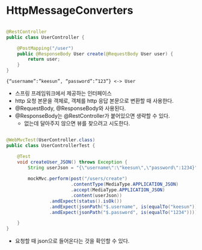 # HttpMessageConverters

```java

@RestController
public class UserController {

    @PostMapping("/user")
    public @ResponseBody User create(@RequestBody User user) {
        return user;
    }
}
```

```text
{“username”:”keesun”, “password”:”123”} <-> User
```

- 스프링 프레임워크에서 제공하는 인터페이스
- http 요청 본문을 객체로, 객체를 http 응답 본문으로 변환할 때 사용한다.
- @RequestBody, @ResponseBody와 사용된다.
- @ResponseBody는 @RestController가 붙어있으면 생략할 수 있다.
    - 없는데 달아주지 않으면 뷰를 찾으려고 시도한다.

```java

@WebMvcTest(UserController.class)
public class UserControllerTest {

    @Test
    void createUser_JSON() throws Exception {
        String userJson = "{\"username\":\"keesun\",\"password\":1234}";
        
        mockMvc.perform(post("/users/create")
                        .contentType(MediaType.APPLICATION_JSON)
                        .accept(MediaType.APPLICATION_JSON)
                        .content(userJson))
                .andExpect(status().isOk())
                .andExpect(jsonPath("$.username", is(equalTo("keesun"))))
                .andExpect(jsonPath("$.password", is(equalTo("1234"))));

    }
}
```

- 요청할 때 json으로 들어온다는 것을 확인할 수 있다.
